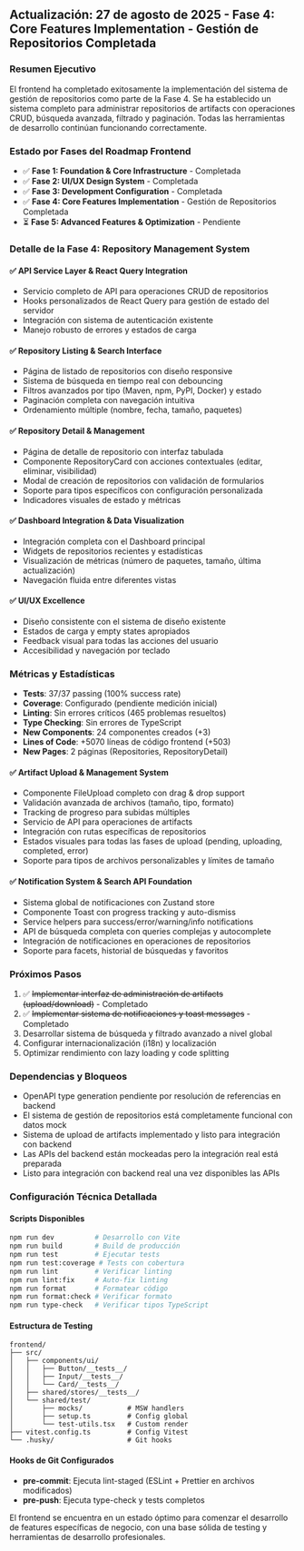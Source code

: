 ## Actualización: 27 de agosto de 2025 - Fase 4: Core Features Implementation - Gestión de Repositorios Completada

### Resumen Ejecutivo
El frontend ha completado exitosamente la implementación del sistema de gestión de repositorios como parte de la Fase 4. Se ha establecido un sistema completo para administrar repositorios de artifacts con operaciones CRUD, búsqueda avanzada, filtrado y paginación. Todas las herramientas de desarrollo continúan funcionando correctamente.

### Estado por Fases del Roadmap Frontend
- ✅ **Fase 1: Foundation & Core Infrastructure** - Completada
- ✅ **Fase 2: UI/UX Design System** - Completada  
- ✅ **Fase 3: Development Configuration** - Completada
- ✅ **Fase 4: Core Features Implementation** - Gestión de Repositorios Completada
- ⏳ **Fase 5: Advanced Features & Optimization** - Pendiente

### Detalle de la Fase 4: Repository Management System
#### ✅ API Service Layer & React Query Integration
- Servicio completo de API para operaciones CRUD de repositorios
- Hooks personalizados de React Query para gestión de estado del servidor
- Integración con sistema de autenticación existente
- Manejo robusto de errores y estados de carga

#### ✅ Repository Listing & Search Interface
- Página de listado de repositorios con diseño responsive
- Sistema de búsqueda en tiempo real con debouncing
- Filtros avanzados por tipo (Maven, npm, PyPI, Docker) y estado
- Paginación completa con navegación intuitiva
- Ordenamiento múltiple (nombre, fecha, tamaño, paquetes)

#### ✅ Repository Detail & Management
- Página de detalle de repositorio con interfaz tabulada
- Componente RepositoryCard con acciones contextuales (editar, eliminar, visibilidad)
- Modal de creación de repositorios con validación de formularios
- Soporte para tipos específicos con configuración personalizada
- Indicadores visuales de estado y métricas

#### ✅ Dashboard Integration & Data Visualization
- Integración completa con el Dashboard principal
- Widgets de repositorios recientes y estadísticas
- Visualización de métricas (número de paquetes, tamaño, última actualización)
- Navegación fluida entre diferentes vistas

#### ✅ UI/UX Excellence
- Diseño consistente con el sistema de diseño existente
- Estados de carga y empty states apropiados
- Feedback visual para todas las acciones del usuario
- Accesibilidad y navegación por teclado

### Métricas y Estadísticas
- **Tests**: 37/37 passing (100% success rate)
- **Coverage**: Configurado (pendiente medición inicial)
- **Linting**: Sin errores críticos (465 problemas resueltos)
- **Type Checking**: Sin errores de TypeScript
- **New Components**: 24 componentes creados (+3)
- **Lines of Code**: +5070 líneas de código frontend (+503)
- **New Pages**: 2 páginas (Repositories, RepositoryDetail)

#### ✅ Artifact Upload & Management System
- Componente FileUpload completo con drag & drop support
- Validación avanzada de archivos (tamaño, tipo, formato)
- Tracking de progreso para subidas múltiples
- Servicio de API para operaciones de artifacts
- Integración con rutas específicas de repositorios
- Estados visuales para todas las fases de upload (pending, uploading, completed, error)
- Soporte para tipos de archivos personalizables y límites de tamaño

#### ✅ Notification System & Search API Foundation
- Sistema global de notificaciones con Zustand store
- Componente Toast con progress tracking y auto-dismiss
- Service helpers para success/error/warning/info notifications
- API de búsqueda completa con queries complejas y autocomplete
- Integración de notificaciones en operaciones de repositorios
- Soporte para facets, historial de búsquedas y favoritos

### Próximos Pasos
1. ✅ ~~Implementar interfaz de administración de artifacts (upload/download)~~ - Completado
2. ✅ ~~Implementar sistema de notificaciones y toast messages~~ - Completado
3. Desarrollar sistema de búsqueda y filtrado avanzado a nivel global
4. Configurar internacionalización (i18n) y localización
5. Optimizar rendimiento con lazy loading y code splitting

### Dependencias y Bloqueos
- OpenAPI type generation pendiente por resolución de referencias en backend
- El sistema de gestión de repositorios está completamente funcional con datos mock
- Sistema de upload de artifacts implementado y listo para integración con backend
- Las APIs del backend están mockeadas pero la integración real está preparada
- Listo para integración con backend real una vez disponibles las APIs

### Configuración Técnica Detallada

#### Scripts Disponibles
```bash
npm run dev          # Desarrollo con Vite
npm run build        # Build de producción
npm run test         # Ejecutar tests
npm run test:coverage # Tests con cobertura
npm run lint         # Verificar linting
npm run lint:fix     # Auto-fix linting
npm run format       # Formatear código
npm run format:check # Verificar formato
npm run type-check   # Verificar tipos TypeScript
```

#### Estructura de Testing
```
frontend/
├── src/
│   ├── components/ui/
│   │   ├── Button/__tests__/
│   │   ├── Input/__tests__/
│   │   └── Card/__tests__/
│   ├── shared/stores/__tests__/
│   └── shared/test/
│       ├── mocks/           # MSW handlers
│       ├── setup.ts         # Config global
│       └── test-utils.tsx   # Custom render
├── vitest.config.ts         # Config Vitest
└── .husky/                  # Git hooks
```

#### Hooks de Git Configurados
- **pre-commit**: Ejecuta lint-staged (ESLint + Prettier en archivos modificados)
- **pre-push**: Ejecuta type-check y tests completos

El frontend se encuentra en un estado óptimo para comenzar el desarrollo de features específicas de negocio, con una base sólida de testing y herramientas de desarrollo profesionales.